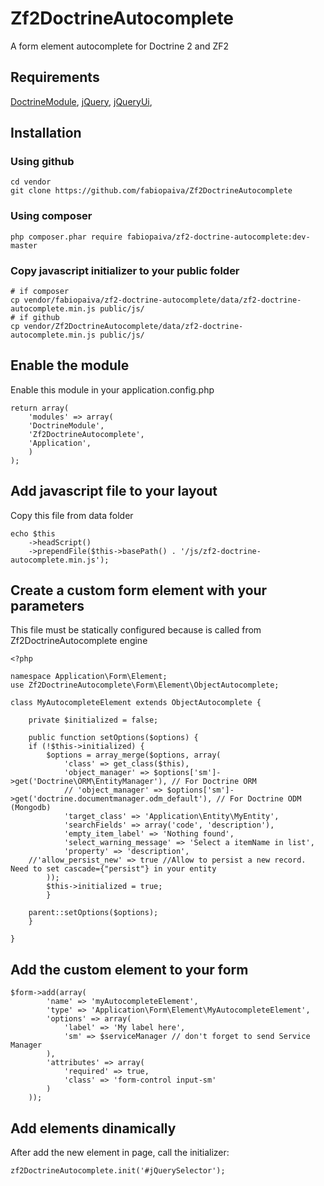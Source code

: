 Zf2DoctrineAutocomplete
=======================

A form element autocomplete for Doctrine 2 and ZF2

## Requirements

[DoctrineModule](https://github.com/doctrine/doctrinemodule), 
[jQuery](http://jquery.com), 
[jQueryUi](http://jqueryui.com), 

## Installation

### Using github

    cd vendor
    git clone https://github.com/fabiopaiva/Zf2DoctrineAutocomplete

### Using composer

    php composer.phar require fabiopaiva/zf2-doctrine-autocomplete:dev-master

### Copy javascript initializer to your public folder

    # if composer
    cp vendor/fabiopaiva/zf2-doctrine-autocomplete/data/zf2-doctrine-autocomplete.min.js public/js/
    # if github
    cp vendor/Zf2DoctrineAutocomplete/data/zf2-doctrine-autocomplete.min.js public/js/

## Enable the module
Enable this module in your application.config.php

    return array(
        'modules' => array(
        'DoctrineModule',
        'Zf2DoctrineAutocomplete',
        'Application',
        )   
    );

## Add javascript file to your layout 
Copy this file from data folder

    echo $this
        ->headScript()
        ->prependFile($this->basePath() . '/js/zf2-doctrine-autocomplete.min.js');

## Create a custom form element with your parameters

This file must be statically configured because is called from Zf2DoctrineAutocomplete engine

    <?php

    namespace Application\Form\Element;
    use Zf2DoctrineAutocomplete\Form\Element\ObjectAutocomplete;

    class MyAutocompleteElement extends ObjectAutocomplete {

        private $initialized = false;

        public function setOptions($options) {
        if (!$this->initialized) {
            $options = array_merge($options, array(
                'class' => get_class($this),
                'object_manager' => $options['sm']->get('Doctrine\ORM\EntityManager'), // For Doctrine ORM
                // 'object_manager' => $options['sm']->get('doctrine.documentmanager.odm_default'), // For Doctrine ODM (Mongodb)
                'target_class' => 'Application\Entity\MyEntity',
                'searchFields' => array('code', 'description'),
                'empty_item_label' => 'Nothing found',
                'select_warning_message' => 'Select a itemName in list',
                'property' => 'description',
		//'allow_persist_new' => true //Allow to persist a new record. Need to set cascade={"persist"} in your entity
            ));
            $this->initialized = true;
            }

        parent::setOptions($options);
        }

    }

## Add the custom element to your form

    $form->add(array(
            'name' => 'myAutocompleteElement',
            'type' => 'Application\Form\Element\MyAutocompleteElement',
            'options' => array(
                'label' => 'My label here',
                'sm' => $serviceManager // don't forget to send Service Manager
            ),
            'attributes' => array(
                'required' => true,
                'class' => 'form-control input-sm'
            )
        ));

## Add elements dinamically
After add the new element in page, call the initializer:

    zf2DoctrineAutocomplete.init('#jQuerySelector');
